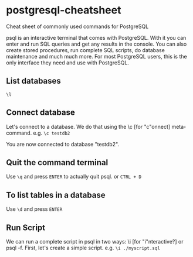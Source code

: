 # postgresql-cheatsheet
Cheat sheet of commonly used commands for PostgreSQL

psql is an interactive terminal that comes with PostgreSQL. With it you can enter and run SQL queries and get any results in the console. You can also create stored procedures, run complete SQL scripts, do database maintenance and much much more. For most PostgreSQL users, this is the only interface they need and use with PostgreSQL.

## List databases
`\l`

## Connect database
Let's connect to a database. We do that using the \c [for "c"onnect] meta-command.
e.g.
`\c testdb2`

You are now connected to database "testdb2".

## Quit the command terminal
Use `\q` and press `ENTER` to actually quit psql.
or `CTRL + D`

## To list tables in a database
Use `\d` and press `ENTER`

## Run Script
We can run a complete script in psql in two ways: \i  [for "i"nteractive?] or psql -f. First, let's create a simple script.
e.g. `\i ./myscript.sql`
